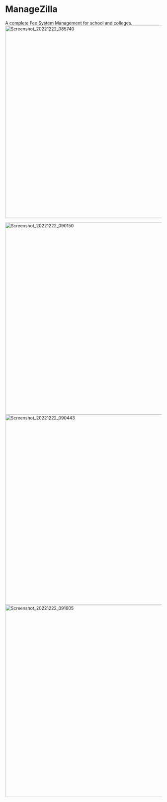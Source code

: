 # ManageZilla
 A complete Fee System Management for school and colleges.
<img width="619" alt="Screenshot_20221222_085740" src="https://user-images.githubusercontent.com/123233659/229716202-18ba592d-548b-4729-8f32-dc436c847198.png">

<img width="618" alt="Screenshot_20221222_090150" src="https://user-images.githubusercontent.com/123233659/229716409-f50068e2-ccbf-4eb1-9af2-c568bae71d58.png">


<img width="612" alt="Screenshot_20221222_090443" src="https://user-images.githubusercontent.com/123233659/229716452-5aaaa122-cfc6-440e-a1b8-dec39d359eb8.png">


<img width="618" alt="Screenshot_20221222_091605" src="https://user-images.githubusercontent.com/123233659/229716612-8ca35dc9-e813-408d-8640-e23ba03bc47e.png">
